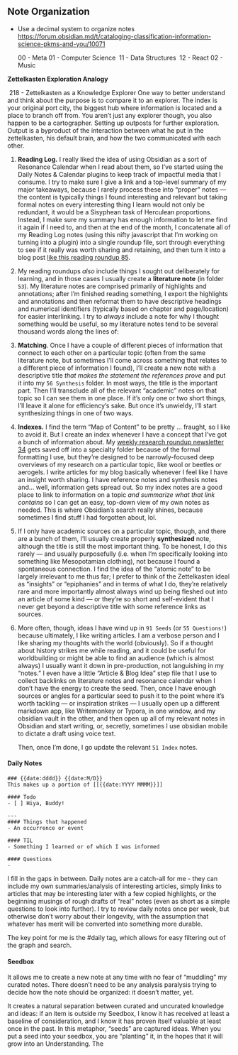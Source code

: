## Note Organization

- Use a decimal system to organize notes https://forum.obsidian.md/t/cataloging-classification-information-science-pkms-and-you/10071

  00 - Meta
  01 - Computer Science
  ​	11 - Data Structures
  ​	12 - React
  02 - Music

**Zettelkasten Exploration Analogy**

​    218 - Zettelkasten as a Knowledge Explorer  One way to better understand and think about the purpose is to compare it to an explorer. The index is your original port  city, the biggest hub where information is located and a place to branch off from. You aren’t just any explorer though, you also happen to be a cartographer.  Setting up outposts for further exploration. Output is a byproduct of the interaction between what he put in the  zettelkasten, his default brain, and how the two communicated with each  other.



1. **Reading Log.**  I really liked the idea of using Obsidian as a sort of Resonance Calendar when I read about them, so I’ve started using the Daily Notes & Calendar plugins to keep track of impactful media that I consume. I try to make sure I give a link and a top-level  summary of my major takeaways, because I rarely process these into  “proper” notes — the content is typically things I found interesting and relevant but taking formal notes on every interesting thing I learn  would not only be redundant, it would be a Sisyphean task of Herculean  proportions. Instead, I make sure my summary has enough information to  let me find it again if I need to, and then at the end of the month, I  concatenate all of my Reading Log notes (using this nifty javascript  that I’m working on turning into a plugin) into a single roundup file,  sort through everything to see if it really was worth sharing and  retaining, and then turn it into a blog post  [like this reading roundup 85](https://eleanorkonik.com/january-2021-reading-roundup/).

2. My reading roundups *also* include things I sought out deliberately for learning, and in those cases I usually create a **literature note** (in folder `53`). My literature notes are comprised primarily of highlights and  annotations; after I’m finished reading something, I export the  highlights and annotations and then reformat them to have descriptive  headings and numerical identifiers (typically based on chapter and  page/location) for easier interlinking. I try to *always* include a note for why I thought something would be useful, so my literature  notes tend to be several thousand words along the lines of:

3. **Matching**. Once I have a couple of different pieces  of information that connect to each other on a particular topic (often  from the same literature note, but sometimes I’ll come across something  that relates to a different piece of information I found), I’ll create a new note with a descriptive title *that makes the statement the references prove* and put it into my `56 Synthesis` folder. In most ways, the title is the important part. Then I’ll  transclude all of the relevant “academic” notes on that topic so I can  see them in one place. If it’s only one or two short things, I’ll leave  it alone for efficiency’s sake. But once it’s unwieldy, I’ll start  synthesizing things in one of two ways.

4. **Indexes.** I find the term “Map of Content” to be  pretty … fraught, so I like to avoid it. But I create an index whenever I have a concept that I’ve got a bunch of information about. My [weekly research roundup newsletter 34](https://eleanorkonik.com/subscribe/) gets saved off into a specialty folder because of the formal formatting I use, but they’re designed to be narrowly-focused deep overviews of my research on a particular topic, like wool or beetles or aerogels. I  write articles for my blog basically whenever I feel like I have an  insight worth sharing. I have reference notes and synthesis notes and…  well, information gets spread out. So my index notes are a good place to link to information on a topic *and summarize what that link contains* so I can get an easy, top-down view of my own notes as needed. This is  where Obsidian’s search really shines, because sometimes I find stuff I  had forgotten about, lol.

5. If I only have academic sources on a particular topic, though, and there are a bunch of them, I’ll usually create properly **synthesized** note, although the title is still the most important thing. To be  honest, I do this rarely — and usually purposefully (i.e. when I’m  specifically looking into something like Mesopotamian clothing), not  because I found a spontaneous connection. I find the idea of the “atomic note” to be largely irrelevant to me thus far; I prefer to think of the Zettelkasten ideal as “insights” or “epiphanies” and in terms of what I do, they’re relatively rare and more importantly almost always wind up  being fleshed out into an article of some kind — or they’re so short and self-evident that I never get beyond a descriptive title with some  reference links as sources.

6. More often, though, ideas I have wind up in `91 Seeds` (or `55 Questions!`) because ultimately, I like writing articles. I am a verbose person and I like sharing my thoughts with the world (obviously). So if a thought  about history strikes me while reading, and it could be useful for  worldbuilding or might be able to find an audience (which is almost  always) I usually want it down in pre-production, not languishing in my  “notes.” I even have a little “Article & Blog Idea” step file that I use to collect backlinks on literature notes and resonance calendar  when I don’t have the energy to create the seed. Then, once I have  enough sources or angles for a particular seed to push it to the point  where it’s worth tackling — or inspiration strikes — I usually open up a different markdown app, like Writemonkey or Typora, in one window, and  my obsidian vault in the other, and then open up all of my relevant  notes in Obsidian and start writing, or, secretly, sometimes I use  obsidian mobile to dictate a draft using voice text.

   Then, once I’m done, I go update the relevant `51 Index` notes.





#### Daily Notes

```
### {{date:dddd}} {{date:M/D}}
This makes up a portion of [[{{date:YYYY MMMM}}]]

#### Todo
- [ ] Hiya, Buddy!

---
#### Things that happened
- An occurrence or event

#### TIL
- Something I learned or of which I was informed

#### Questions
-

```

 

I fill in the gaps in between. Daily notes are a catch-all for me -  they can include my own summaries/analysis of interesting articles,  simply links to articles that may be interesting later with a few copied highlights, or the beginning musings of rough drafts of “real” notes  (even as short as a simple questions to look into further). I try to  review daily notes once per week, but otherwise don’t worry about their  longevity, with the assumption that whatever has merit will be converted into something more durable.

The key point for me is the #daily tag, which allows for easy filtering out of the graph and search.



#### Seedbox

It allows me to create a new note at any time with no fear of  “muddling” my curated notes. There doesn’t need to be any analysis  paralysis trying to decide how the note should be organized: it doesn’t  matter, yet.

It creates a natural separation between curated and uncurated  knowledge and ideas: if an item is outside my Seedbox, I know it has  received at least a baseline of consideration, and I know it has proven  itself valuable at least once in the past. In this metaphor, “seeds” are captured ideas. When you put a seed into  your seedbox, you are “planting” it, in the hopes that it will grow into an Understanding. The
